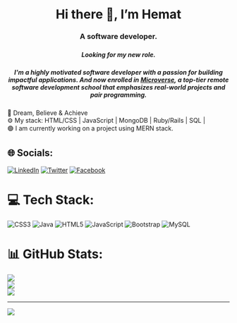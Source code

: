 
<div align="center">
 

  <h1>Hi there 👋, I’m Hemat</h1>
  <h3>A software developer.<h3>
  <h5>Looking for my new role.<h5>
   
<p>I'm a highly motivated software developer with a passion for building impactful applications. And now enrolled in <a href="https://www.microverse.org/">Microverse</a>, a top-tier remote software development school that emphasizes real-world projects and pair programming.<p>
    
</div>


💯 Dream, Believe & Achieve<br>
⚙️ My stack: HTML/CSS | JavaScript | MongoDB | Ruby/Rails | SQL | <br>
🟢 I am currently working on a project using MERN stack.<br>



## 🌐 Socials:
[![LinkedIn](https://img.shields.io/badge/LinkedIn-%230077B5.svg?logo=linkedin&logoColor=white)](https://www.linkedin.com/in/hematw) [![Twitter](https://img.shields.io/badge/Twitter-%231DA1F2.svg?logo=Twitter&logoColor=white)](https://twitter.com/_hematw) [![Facebook](https://img.shields.io/badge/Facebook-%231877F2.svg?logo=Facebook&logoColor=white)](https://www.facebook.com/Hematwaziri)

# 💻 Tech Stack:
![CSS3](https://img.shields.io/badge/css3-%231572B6.svg?style=for-the-badge&logo=css3&logoColor=white)  ![Java](https://img.shields.io/badge/java-%23ED8B00.svg?style=for-the-badge&logo=java&logoColor=white) ![HTML5](https://img.shields.io/badge/html5-%23E34F26.svg?style=for-the-badge&logo=html5&logoColor=white) ![JavaScript](https://img.shields.io/badge/javascript-%23323330.svg?style=for-the-badge&logo=javascript&logoColor=%23F7DF1E) ![Bootstrap](https://img.shields.io/badge/bootstrap-%23563D7C.svg?style=for-the-badge&logo=bootstrap&logoColor=white)  ![MySQL](https://img.shields.io/badge/mysql-%2300f.svg?style=for-the-badge&logo=mysql&logoColor=white)
# 📊 GitHub Stats:
![](https://github-readme-stats.vercel.app/api?username=hematw&theme=vue-dark&hide_border=false&include_all_commits=true&count_private=true)<br/>
![](https://github-readme-streak-stats.herokuapp.com/?user=hematw&theme=vue-dark&hide_border=false)<br/>
![](https://github-readme-stats.vercel.app/api/top-langs/?username=hematw&theme=vue-dark&hide_border=false&include_all_commits=true&count_private=true&layout=compact)

---
[![](https://visitcount.itsvg.in/api?id=hematw&icon=0&color=0)](https://visitcount.itsvg.in)
